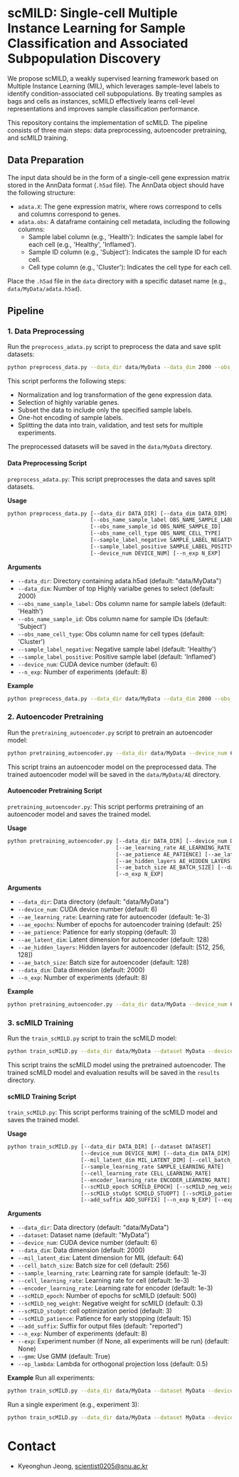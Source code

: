 # scMILD: Single-cell Multiple Instance Learning for Sample Classification and Associated Subpopulation Discovery

We propose scMILD, a weakly supervised learning framework based on Multiple Instance Learning (MIL), which leverages sample-level labels to identify condition-associated cell subpopulations. By treating samples as bags and cells as instances, scMILD effectively learns cell-level representations and improves sample classification performance.

This repository contains the implementation of scMILD. The pipeline consists of three main steps: data preprocessing, autoencoder pretraining, and scMILD training.

## Data Preparation

The input data should be in the form of a single-cell gene expression matrix stored in the AnnData format (`.h5ad` file). The AnnData object should have the following structure:

- `adata.X`: The gene expression matrix, where rows correspond to cells and columns correspond to genes.
- `adata.obs`: A dataframe containing cell metadata, including the following columns:
  - Sample label column (e.g., 'Health'): Indicates the sample label for each cell (e.g., 'Healthy', 'Inflamed').
  - Sample ID column (e.g., 'Subject'): Indicates the sample ID for each cell.
  - Cell type column (e.g., 'Cluster'): Indicates the cell type for each cell.

Place the `.h5ad` file in the `data` directory with a specific dataset name (e.g., `data/MyData/adata.h5ad`).

## Pipeline

### 1. Data Preprocessing

Run the `preprocess_adata.py` script to preprocess the data and save split datasets:

```bash
python preprocess_data.py --data_dir data/MyData --data_dim 2000 --obs_name_sample_label Health --obs_name_sample_id Subject --obs_name_cell_type Cluster --sample_label_negative Healthy --sample_label_positive Inflamed --device_num 6 --n_exp 8
```
This script performs the following steps:
- Normalization and log transformation of the gene expression data.
- Selection of highly variable genes.
- Subset the data to include only the specified sample labels.
- One-hot encoding of sample labels.
- Splitting the data into train, validation, and test sets for multiple experiments.

The preprocessed datasets will be saved in the `data/MyData` directory.

#### Data Preprocessing Script

`preprocess_adata.py`: This script preprocesses the data and saves split datasets.

**Usage**
```bash
python preprocess_data.py [--data_dir DATA_DIR] [--data_dim DATA_DIM] 
                          [--obs_name_sample_label OBS_NAME_SAMPLE_LABEL]
                          [--obs_name_sample_id OBS_NAME_SAMPLE_ID] 
                          [--obs_name_cell_type OBS_NAME_CELL_TYPE]
                          [--sample_label_negative SAMPLE_LABEL_NEGATIVE]
                          [--sample_label_positive SAMPLE_LABEL_POSITIVE]
                          [--device_num DEVICE_NUM] [--n_exp N_EXP]
```

**Arguments**
- `--data_dir`: Directory containing adata.h5ad (default: "data/MyData")
- `--data_dim`: Number of top Highly varialbe genes to select (default: 2000)
- `--obs_name_sample_label`: Obs column name for sample labels (default: 'Health')
- `--obs_name_sample_id`: Obs column name for sample IDs (default: 'Subject')
- `--obs_name_cell_type`: Obs column name for cell types (default: 'Cluster')
- `--sample_label_negative`: Negative sample label (default: 'Healthy')
- `--sample_label_positive`: Positive sample label (default: 'Inflamed')
- `--device_num`: CUDA device number (default: 6)
- `--n_exp`: Number of experiments (default: 8)


**Example**
```bash
python preprocess_data.py --data_dir data/MyData --data_dim 2000 --obs_name_sample_label Health --obs_name_sample_id Subject --obs_name_cell_type Cluster --sample_label_negative Healthy --sample_label_positive Inflamed --device_num 6 --n_exp 8
```

### 2. Autoencoder Pretraining

Run the `pretraining_autoencoder.py` script to pretrain an autoencoder model:

```bash
python pretraining_autoencoder.py --data_dir data/MyData --device_num 6 --ae_learning_rate 1e-3 --ae_epochs 25 --ae_patience 3 --ae_latent_dim 128 --ae_hidden_layers 512 256 128 --ae_batch_size 128 --data_dim 2000 --n_exp 8
```

This script trains an autoencoder model on the preprocessed data. The trained autoencoder model will be saved in the `data/MyData/AE` directory.

#### Autoencoder Pretraining Script

`pretraining_autoencoder.py`: This script performs pretraining of an autoencoder model and saves the trained model.

**Usage**
```bash
python pretraining_autoencoder.py [--data_dir DATA_DIR] [--device_num DEVICE_NUM]
                                  [--ae_learning_rate AE_LEARNING_RATE] [--ae_epochs AE_EPOCHS]
                                  [--ae_patience AE_PATIENCE] [--ae_latent_dim AE_LATENT_DIM]
                                  [--ae_hidden_layers AE_HIDDEN_LAYERS [AE_HIDDEN_LAYERS ...]]
                                  [--ae_batch_size AE_BATCH_SIZE] [--data_dim DATA_DIM]
                                  [--n_exp N_EXP]
```

**Arguments**
- `--data_dir`: Data directory (default: "data/MyData")
- `--device_num`: CUDA device number (default: 6)
- `--ae_learning_rate`: Learning rate for autoencoder (default: 1e-3)
- `--ae_epochs`: Number of epochs for autoencoder training (default: 25)
- `--ae_patience`: Patience for early stopping (default: 3)
- `--ae_latent_dim`: Latent dimension for autoencoder (default: 128)
- `--ae_hidden_layers`: Hidden layers for autoencoder (default: [512, 256, 128])
- `--ae_batch_size`: Batch size for autoencoder (default: 128)
- `--data_dim`: Data dimension (default: 2000)
- `--n_exp`: Number of experiments (default: 8)

**Example**
```bash
python pretraining_autoencoder.py --data_dir data/MyData --device_num 6 --ae_learning_rate 1e-3 --ae_epochs 25 --ae_patience 3 --ae_latent_dim 128 --ae_hidden_layers 512 256 128 --ae_batch_size 128 --data_dim 2000 --n_exp 8
```

### 3. scMILD Training

Run the `train_scMILD.py` script to train the scMILD model:

```bash
python train_scMILD.py --data_dir data/MyData --dataset MyData --device_num 6 --data_dim 2000 --mil_latent_dim 64 --cell_batch_size 256 --sample_learning_rate 1e-3 --cell_learning_rate 1e-3 --encoder_learning_rate 1e-3 --scMILD_epoch 500 --scMILD_neg_weight 0.3 --scMILD_stuOpt 3 --scMILD_patience 15 --add_suffix reported --n_exp 8
```

This script trains the scMILD model using the pretrained autoencoder. The trained scMILD model and evaluation results will be saved in the `results` directory.

#### scMILD Training Script

`train_scMILD.py`: This script performs training of the scMILD model and saves the trained model.

**Usage**
```bash
python train_scMILD.py [--data_dir DATA_DIR] [--dataset DATASET] 
                       [--device_num DEVICE_NUM] [--data_dim DATA_DIM]
                       [--mil_latent_dim MIL_LATENT_DIM] [--cell_batch_size cell_BATCH_SIZE]
                       [--sample_learning_rate SAMPLE_LEARNING_RATE]
                       [--cell_learning_rate CELL_LEARNING_RATE]
                       [--encoder_learning_rate ENCODER_LEARNING_RATE]
                       [--scMILD_epoch SCMILD_EPOCH] [--scMILD_neg_weight SCMILD_NEG_WEIGHT]
                       [--scMILD_stuOpt SCMILD_STUOPT] [--scMILD_patience SCMILD_PATIENCE]
                       [--add_suffix ADD_SUFFIX] [--n_exp N_EXP] [--exp EXP] [--gmm GMM] [--op_lambda OP_LAMBDA]
```

**Arguments**
- `--data_dir`: Data directory (default: "data/MyData")
- `--dataset`: Dataset name (default: "MyData")
- `--device_num`: CUDA device number (default: 6)
- `--data_dim`: Data dimension (default: 2000)
- `--mil_latent_dim`: Latent dimension for MIL (default: 64)
- `--cell_batch_size`: Batch size for cell (default: 256)
- `--sample_learning_rate`: Learning rate for sample (default: 1e-3)
- `--cell_learning_rate`: Learning rate for cell (default: 1e-3)
- `--encoder_learning_rate`: Learning rate for encoder (default: 1e-3)
- `--scMILD_epoch`: Number of epochs for scMILD (default: 500)
- `--scMILD_neg_weight`: Negative weight for scMILD (default: 0.3)
- `--scMILD_stuOpt`: cell optimization period (default: 3)
- `--scMILD_patience`: Patience for early stopping (default: 15)
- `--add_suffix`: Suffix for output files (default: "reported")
- `--n_exp`: Number of experiments (default: 8)
- `--exp`: Experiment number (if None, all experiments will be run) (default: None)
- `--gmm`: Use GMM (default: True)
- `--op_lambda`: Lambda for orthogonal projection loss (default: 0.5)

**Example**
Run all experiments:
```bash
python train_scMILD.py --data_dir data/MyData --dataset MyData --device_num 6 --data_dim 2000 --mil_latent_dim 64 --cel_batch_size 256 --sample_learning_rate 1e-3 --cel_learning_rate 1e-3 --encoder_learning_rate 1e-3 --scMILD_epoch 500 --scMILD_neg_weight 0.3 --scMILD_stuOpt 3 --scMILD_patience 15 --add_suffix reported --n_exp 8
```

Run a single experiment (e.g., experiment 3):
```bash
python train_scMILD.py --data_dir data/MyData --dataset MyData --device_num 6 --data_dim 2000 --mil_latent_dim 64 --cel_batch_size 256 --sample_learning_rate 1e-3 --cell_learning_rate 1e-3 --encoder_learning_rate 1e-3 --scMILD_epoch 500 --scMILD_neg_weight 0.3 --scMILD_stuOpt 3 --scMILD_patience 15 --add_suffix reported --n_exp 8 --exp 3
```

# Contact
- Kyeonghun Jeong, scientist0205@snu.ac.kr
